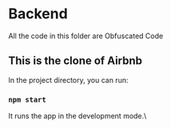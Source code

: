 # Backend

All the code in this folder are Obfuscated Code

## This is the clone of Airbnb

In the project directory, you can run:

### `npm start`

It runs the app in the development mode.\

